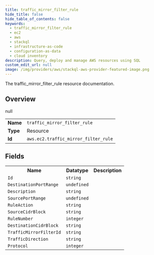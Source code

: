 ```yaml
---
title: traffic_mirror_filter_rule
hide_title: false
hide_table_of_contents: false
keywords:
  - traffic_mirror_filter_rule
  - ec2
  - aws
  - stackql
  - infrastructure-as-code
  - configuration-as-data
  - cloud inventory
description: Query, deploy and manage AWS resources using SQL
custom_edit_url: null
image: /img/providers/aws/stackql-aws-provider-featured-image.png
---
```

The traffic_mirror_filter_rule resource documentation.

## Overview
<table><tbody>
<tr><td><b>Name</b></td><td><code>traffic_mirror_filter_rule</code></td></tr>
<tr><td><b>Type</b></td><td>Resource</td></tr>
null
<tr><td><b>Id</b></td><td><code>aws.ec2.traffic_mirror_filter_rule</code></td></tr>
</tbody></table>

## Fields
<table><tbody>
<tr><th>Name</th><th>Datatype</th><th>Description</th></tr>
<tr><td><code>Id</code></td><td><code>string</code></td><td></td></tr><tr><td><code>DestinationPortRange</code></td><td><code>undefined</code></td><td></td></tr><tr><td><code>Description</code></td><td><code>string</code></td><td></td></tr><tr><td><code>SourcePortRange</code></td><td><code>undefined</code></td><td></td></tr><tr><td><code>RuleAction</code></td><td><code>string</code></td><td></td></tr><tr><td><code>SourceCidrBlock</code></td><td><code>string</code></td><td></td></tr><tr><td><code>RuleNumber</code></td><td><code>integer</code></td><td></td></tr><tr><td><code>DestinationCidrBlock</code></td><td><code>string</code></td><td></td></tr><tr><td><code>TrafficMirrorFilterId</code></td><td><code>string</code></td><td></td></tr><tr><td><code>TrafficDirection</code></td><td><code>string</code></td><td></td></tr><tr><td><code>Protocol</code></td><td><code>integer</code></td><td></td></tr>
</tbody></table>